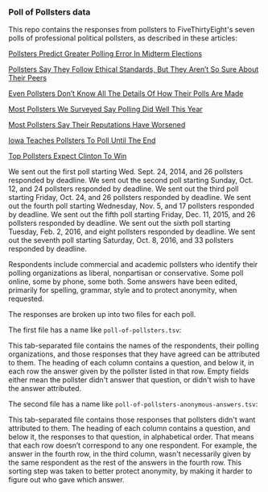 ### Poll of Pollsters data

This repo contains the responses from pollsters to FiveThirtyEight's seven polls of professional political pollsters, as described in these articles:

[Pollsters Predict Greater Polling Error In Midterm Elections](http://fivethirtyeight.com/features/pollsters-predict-greater-polling-error-in-midterm-elections/)

[Pollsters Say They Follow Ethical Standards, But They Aren’t So Sure About Their Peers](http://fivethirtyeight.com/features/pollsters-say-they-follow-ethical-standards-but-they-arent-so-sure-about-their-peers)

[Even Pollsters Don’t Know All The Details Of How Their Polls Are Made](http://fivethirtyeight.com/features/even-pollsters-dont-know-all-the-details-of-how-their-polls-are-made/)

[Most Pollsters We Surveyed Say Polling Did Well This Year](http://fivethirtyeight.com/features/most-pollsters-we-surveyed-say-polling-did-well-this-year/)

[Most Pollsters Say Their Reputations Have Worsened](http://fivethirtyeight.com/features/most-pollsters-say-their-reputations-have-worsened/)

[Iowa Teaches Pollsters To Poll Until The End](http://fivethirtyeight.com/features/iowa-teaches-pollsters-to-poll-until-the-end/)

[Top Pollsters Expect Clinton To Win](http://fivethirtyeight.com/features/top-pollsters-expect-clinton-to-win/)

We sent out the first poll starting Wed. Sept. 24, 2014, and 26 pollsters responded by deadline. We sent out the second poll starting Sunday, Oct. 12, and 24 pollsters responded by deadline. We sent out the third poll starting Friday, Oct. 24, and 26 pollsters responded by deadline. We sent out the fourth poll starting Wednesday, Nov. 5, and 17 pollsters responded by deadline. We sent out the fifth poll starting Friday, Dec. 11, 2015, and 26 pollsters responded by deadline. We sent out the sixth poll starting Tuesday, Feb. 2, 2016, and eight pollsters responded by deadline. We sent out the seventh poll starting Saturday, Oct. 8, 2016, and 33 pollsters responded by deadline.

Respondents include commercial and academic pollsters who identify their polling organizations as liberal, nonpartisan or conservative. Some poll online, some by phone, some both. Some answers have been edited, primarily for spelling, grammar, style and to protect anonymity, when requested.

The responses are broken up into two files for each poll.

The first file has a name like `poll-of-pollsters.tsv`:

This tab-separated file contains the names of the respondents, their polling organizations, and those responses that they have agreed can be attributed to them. The heading of each column contains a question, and below it, in each row the answer given by the pollster listed in that row. Empty fields either mean the pollster didn't answer that question, or didn't wish to have the answer attributed.

The second file has a name like `poll-of-pollsters-anonymous-answers.tsv`:

This tab-separated file contains those responses that pollsters didn't want attributed to them. The heading of each column contains a question, and below it, the responses to that question, in alphabetical order. That means that each row doesn’t correspond to any one respondent. For example, the answer in the fourth row, in the third column, wasn't necessarily given by the same respondent as the rest of the answers in the fourth row. This sorting step was taken to better protect anonymity, by making it harder to figure out who gave which answer.
